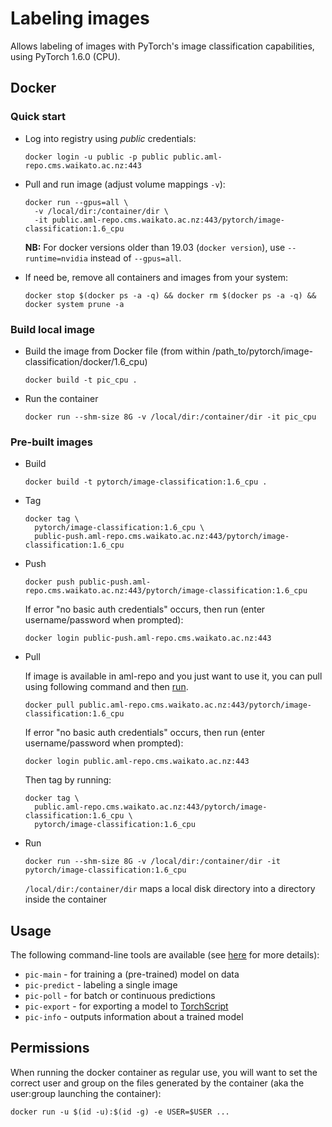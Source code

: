 # Labeling images

Allows labeling of images with PyTorch's image classification capabilities, using PyTorch 1.6.0 (CPU).

## Docker

### Quick start

* Log into registry using *public* credentials:

  ```commandline
  docker login -u public -p public public.aml-repo.cms.waikato.ac.nz:443 
  ```

* Pull and run image (adjust volume mappings `-v`):

  ```commandline
  docker run --gpus=all \
    -v /local/dir:/container/dir \
    -it public.aml-repo.cms.waikato.ac.nz:443/pytorch/image-classification:1.6_cpu
  ```

  **NB:** For docker versions older than 19.03 (`docker version`), use `--runtime=nvidia` instead of `--gpus=all`.

* If need be, remove all containers and images from your system:

  ```commandline
  docker stop $(docker ps -a -q) && docker rm $(docker ps -a -q) && docker system prune -a
  ```


### Build local image

* Build the image from Docker file (from within /path_to/pytorch/image-classification/docker/1.6_cpu)

  ```commandline
  docker build -t pic_cpu .
  ```

* Run the container

  ```commandline
  docker run --shm-size 8G -v /local/dir:/container/dir -it pic_cpu
  ```

### Pre-built images

* Build

  ```commandline
  docker build -t pytorch/image-classification:1.6_cpu .
  ```
  
* Tag

  ```commandline
  docker tag \
    pytorch/image-classification:1.6_cpu \
    public-push.aml-repo.cms.waikato.ac.nz:443/pytorch/image-classification:1.6_cpu
  ```
  
* Push

  ```commandline
  docker push public-push.aml-repo.cms.waikato.ac.nz:443/pytorch/image-classification:1.6_cpu
  ```
  If error "no basic auth credentials" occurs, then run (enter username/password when prompted):
  
  ```commandline
  docker login public-push.aml-repo.cms.waikato.ac.nz:443
  ```
  
* Pull

  If image is available in aml-repo and you just want to use it, you can pull using following command and then [run](#run).

  ```commandline
  docker pull public.aml-repo.cms.waikato.ac.nz:443/pytorch/image-classification:1.6_cpu
  ```
  If error "no basic auth credentials" occurs, then run (enter username/password when prompted):
  
  ```commandline
  docker login public.aml-repo.cms.waikato.ac.nz:443
  ```
  Then tag by running:
  
  ```commandline
  docker tag \
    public.aml-repo.cms.waikato.ac.nz:443/pytorch/image-classification:1.6_cpu \
    pytorch/image-classification:1.6_cpu
  ```

* <a name="run">Run</a>

  ```commandline
  docker run --shm-size 8G -v /local/dir:/container/dir -it pytorch/image-classification:1.6_cpu
  ```
  `/local/dir:/container/dir` maps a local disk directory into a directory inside the container


## Usage

The following command-line tools are available (see [here](../../README.md) for more details):

* `pic-main` - for training a (pre-trained) model on data
* `pic-predict` - labeling a single image
* `pic-poll` - for batch or continuous predictions
* `pic-export` - for exporting a model to [TorchScript](https://pytorch.org/docs/stable/jit.html)
* `pic-info` - outputs information about a trained model


## Permissions

When running the docker container as regular use, you will want to set the correct
user and group on the files generated by the container (aka the user:group launching
the container):

```commandline
docker run -u $(id -u):$(id -g) -e USER=$USER ...
```

